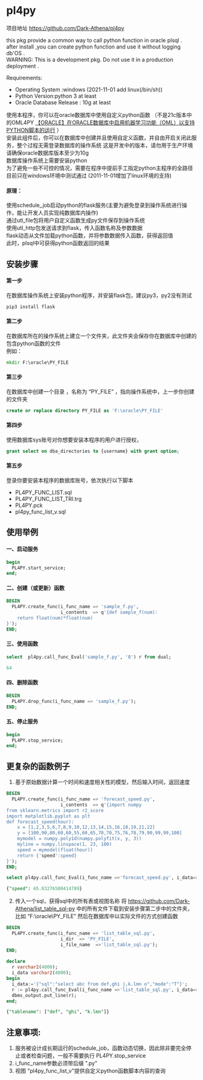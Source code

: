 # pl4py
项目地址 https://github.com/Dark-Athena/pl4py

this pkg provide a common way to call python function in oracle plsql .   
after install ,you can create python function and use it without logging db'OS  .   
WARNING: This is a development pkg. Do not use it in a production deployment  .   

 Requirements:
 - Operating System :windows   (2021-11-01 add linux(/bin/sh))
 - Python Version:python 3 at least   
 - Oracle Database Release : 10g at least  

使用本程序，你可以在oracle数据库中使用自定义python函数
（不是21c版本中的OML4PY [【ORACLE】在ORACLE数据库中启用机器学习功能（OML）以支持PYTHON脚本的运行](https://www.darkathena.top/archives/oml4py-server-setup) ）  
安装此组件后，你可以在数据库中创建并且使用自定义函数，并自由开启关闭此服务，整个过程无需登录数据库的操作系统
这是开发中的版本，请勿用于生产环境  
请确保oracle数据库版本至少为10g  
数据库操作系统上需要安装python  
为了避免一些不可控的情况，需要在程序中提前手工指定python主程序的全路径  
目前只在windows环境中测试通过  (2011-11-01增加了linux环境的支持)

#### 原理：  
使用schedule_job启动python的flask服务(主要为避免登录到操作系统进行操作，能让开发人员实现纯数据库内操作)  
通过utl_file包将用户自定义函数生成py文件保存到操作系统  
使用utl_http包发送请求到flask，传入函数名称及参数数据  
flask动态从文件加载python函数，并将参数数据传入函数，获得返回值  
此时，plsql中可获得python函数返回的结果  

## 安装步骤

#### 第一步
在数据库操作系统上安装python程序，并安装flask包，建议py3，py2没有测试  
```bat
pip3 install flask
```

#### 第二步
在数据库所在的操作系统上建立一个文件夹，此文件夹会保存你在数据库中创建的包含python函数的文件  
例如：
```bat
mkdir F:\oracle\PY_FILE
```

#### 第三步
在数据库中创建一个目录 ，名称为 “PY_FILE” ，指向操作系统中，上一步你创建的文件夹
```sql
create or replace directory PY_FILE as 'F:\oracle\PY_FILE'
```

#### 第四步
使用数据库sys账号对你想要安装本程序的用户进行授权，
```sql
grant select on dba_directories to {username} with grant option;
```

#### 第五步
登录你要安装本程序的数据库账号，依次执行以下脚本
- PL4PY_FUNC_LIST.sql
- PL4PY_FUNC_LIST_TRI.trg
- PL4PY.pck
- pl4py_func_list_v.sql

## 使用举例

#### 一、启动服务
```sql
begin
  PL4PY.start_service;
end;
```
#### 二、创建（或更新）函数
```sql
BEGIN
  PL4PY.create_func(i_func_name => 'sample_f.py',
                    i_contents  => q'{def sample_f(num):
    return float(num)*float(num)
}');
END;
```

#### 三、使用函数
```sql
select  pl4py.call_func_Eval('sample_f.py', '8') r from dual;

64
```

#### 四、删除函数
```sql
BEGIN
  PL4PY.drop_func(i_func_name => 'sample_f.py');
END;
```

#### 五、停止服务
```sql
begin
  PL4PY.stop_service;
end;
```


## 更复杂的函数例子
1. 基于原始数据计算一个时间和速度相关性的模型，然后输入时间，返回速度
```sql
BEGIN
  PL4PY.create_func(i_func_name => 'forecast_speed.py',
                    i_contents  => q'{import numpy
from sklearn.metrics import r2_score
import matplotlib.pyplot as plt
def forecast_speed(hour):
    x = [1,2,3,5,6,7,8,9,10,12,13,14,15,16,18,19,21,22]
    y = [100,90,80,60,60,55,60,65,70,70,75,76,78,79,90,99,99,100]
    mymodel = numpy.poly1d(numpy.polyfit(x, y, 3))
    myline = numpy.linspace(1, 23, 100)
    speed = mymodel(float(hour))
    return {'speed':speed}
}');
END;

select pl4py.call_func_Eval(i_func_name =>'forecast_speed.py', i_data=>'11') r from dual

{"speed": 65.03276500414789}
```

2. 传入一个sql，获得sql中的所有表或视图名称
将 https://github.com/Dark-Athena/list_table_sql-py 
中的所有文件下载到安装步骤第二步中的文件夹，比如 “F:\oracle\PY_FILE”
然后在数据库中以实际文件的方式创建函数
```sql
BEGIN
  PL4PY.create_func(i_func_name => 'list_table_sql.py',
                    i_dir  => 'PY_FILE',
                    i_file_name  =>'list_table_sql.py');
END;
  
declare
  r varchar2(4000);
  i_data varchar2(4000);
begin
  i_data:='{"sql":"select abc from def,ghi j,k.lmn o","mode":"T"}';
  r := pl4py.call_func_Eval(i_func_name =>'list_table_sql.py', i_data=>i_data);
  dbms_output.put_line(r);
end;

{"tablename": ["def", "ghi", "k.lmn"]}
```  

## 注意事项:
1. 服务被设计成长期运行的schedule_job，函数动态切换，因此除非要完全停止或者检查问题，一般不需要执行 PL4PY.stop_service
2. i_func_name参数必须带后缀 ".py"  
3. 视图 "pl4py_func_list_v"提供自定义python函数脚本内容的查询  

